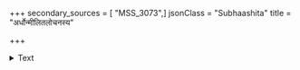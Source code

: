 +++
secondary_sources = [ "MSS_3073",]
jsonClass = "Subhaashita"
title = "अर्धोन्मीलितलोचनस्य"

+++

<details><summary>Text</summary>

अर्धोन्मीलितलोचनस्य पिबतः पर्याप्तमेकं स्तनं सद्यः प्रस्नुतदुग्धदिग्धमपरं हस्तेन संमार्जतः।  
मात्रा चाङ्गुलिलालितस्य वदने स्मेरायमाने मुहुर् विष्णोः क्षीरकणोरुधामधवला दन्तद्युतिः पातु वः॥
</details>
